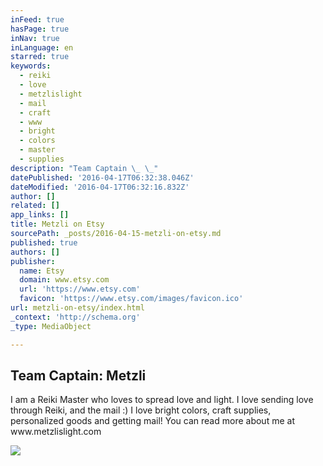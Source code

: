```yaml
---
inFeed: true
hasPage: true
inNav: true
inLanguage: en
starred: true
keywords:
  - reiki
  - love
  - metzlislight
  - mail
  - craft
  - www
  - bright
  - colors
  - master
  - supplies
description: "Team Captain \_ \_"
datePublished: '2016-04-17T06:32:38.046Z'
dateModified: '2016-04-17T06:32:16.832Z'
author: []
related: []
app_links: []
title: Metzli on Etsy
sourcePath: _posts/2016-04-15-metzli-on-etsy.md
published: true
authors: []
publisher:
  name: Etsy
  domain: www.etsy.com
  url: 'https://www.etsy.com'
  favicon: 'https://www.etsy.com/images/favicon.ico'
url: metzli-on-etsy/index.html
_context: 'http://schema.org'
_type: MediaObject

---
```

<article style=""><h1>Team Captain: Metzli</h1><p>I am a Reiki Master who loves to spread love and light. I love sending love through Reiki, and the mail :) I love bright colors, craft supplies, personalized goods and getting mail! You can read more about me at www.metzlislight.com</p><img src="https://s3-us-west-2.amazonaws.com/the-grid-img/p/61c2c9068d20f557f70dc21bd300170df54f644c.jpg" /></article>